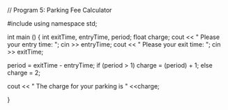 // Program 5: Parking Fee Calculator

#include <iostream>
using namespace std; 

int main () {
  int exitTime, entryTime, period;
  float charge;
  cout << " Please your entry time: ";
  cin >> entryTime;
  cout << " Please your exit time: ";
  cin >> exitTime;

  period = exitTime - entryTime; 
  if (period > 1)
    charge = (period) + 1;
  else 
    charge = 2;

  cout << " The charge for your parking is " <<charge;
  
}  
